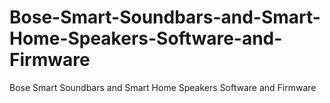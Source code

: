 # Bose-Smart-Soundbars-and-Smart-Home-Speakers-Software-and-Firmware
Bose Smart Soundbars and Smart Home Speakers Software and Firmware

